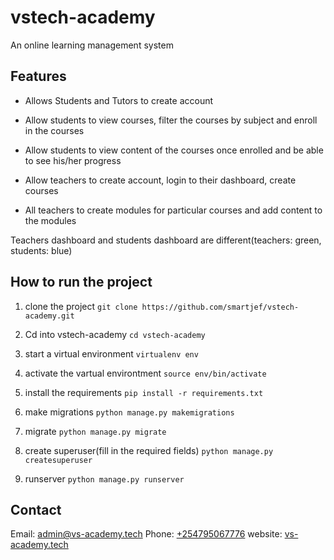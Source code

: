 # vstech-academy
An online learning management system 

## Features

- Allows Students and Tutors to create account
- Allow students to view courses, filter the courses by subject and enroll in the courses
- Allow students to view content of the courses once enrolled and be able to see his/her progress

- Allow teachers to create account, login to their dashboard, create courses
- All teachers to create modules for particular courses and add content to the modules

Teachers dashboard and students dashboard are different(teachers: green, students: blue)

## How to run the project

1. clone the project
`git clone https://github.com/smartjef/vstech-academy.git`

2. Cd into vstech-academy
 `cd vstech-academy`
3. start a virtual environment
   `virtualenv env` 
4. activate the vartual environtment
   `source env/bin/activate`
5. install the requirements
   `pip install -r requirements.txt`
6. make migrations
    `python manage.py makemigrations`
7. migrate
     `python manage.py migrate`
8. create superuser(fill in the required fields)
  `python manage.py createsuperuser`
9. runserver
   `python manage.py runserver`

## Contact
Email: admin@vs-academy.tech
Phone: [+254795067776](tel:+254795067776)
website: [vs-academy.tech](https://vs-academy.tech)

